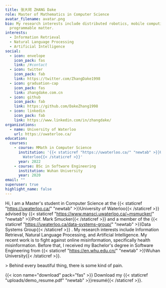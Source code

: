 ```yaml
---
title: 张大珂 ZHANG Dake
role: Master of Mathematics in Computer Science
avatar_filename: avatar.png
bio: My research interests include distributed robotics, mobile computing and
  programmable matter.
interests:
  - Information Retrieval
  - Natural Language Processing
  - Artificial Intelligence
social:
  - icon: envelope
    icon_pack: fas
    link: /#contact
  - icon: twitter
    icon_pack: fab
    link: https://twitter.com/ZhangDake1998
  - icon: graduation-cap
    icon_pack: fas
    link: zhangdake.com.cn
  - icon: github
    icon_pack: fab
    link: https://github.com/DakeZhang1998
  - icon: linkedin
    icon_pack: fab
    link: https://www.linkedin.com/in/zhangdake/
organizations:
  - name: University of Waterloo
    url: https://uwaterloo.ca/
education:
  courses:
    - course: MMath in Computer Science
      institution: '{{< staticref "https://uwaterloo.ca/" "newtab" >}}University of
        Waterloo{{< /staticref >}}'
      year: 2022
    - course: BSc in Software Engineering
      institution: Wuhan University
      year: 2020
email: ""
superuser: true
highlight_name: false
---
```

Hi, I am a Master's student in Computer Science at the {{< staticref "https://uwaterloo.ca/" "newtab" >}}University of Waterloo{{< /staticref >}} advised by {{< staticref "https://www.mansci.uwaterloo.ca/~msmucker/" "newtab" >}}Prof. Mark Smucker{{< /staticref >}} and a member of the {{< staticref "https://uwaterloo.ca/data-systems-group/" "newtab" >}}Data Systems Group{{< /staticref >}} . My research interests include Information Retrieval, Natural Language Processing, and Artificial Intelligence. My recent work is to fight against online misinformation, specifically health misinformation. Before that, I received my Bachelor's degree in Software Engineering from {{< staticref "https://en.whu.edu.cn/" "newtab" >}}Wuhan University{{< /staticref >}}.

\> Behind every beautiful thing, there is some kind of pain.

{{< icon name="download" pack="fas" >}} Download my {{< staticref "uploads/demo_resume.pdf" "newtab" >}}resumé{{< /staticref >}}.